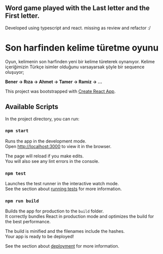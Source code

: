 ## Word game played with the Last letter and the First letter.

Developed using typescript and react. missing as review and refactor :/ 

# Son harfinden kelime türetme oyunu

Oyun, kelimenin son harfinden yeni bir kelime türeterek oynanıyor. Kelime içeriğimizin Türkçe isimler olduğunu varsayarsak şöyle bir sequence oluşuyor;

**Bener -> Rıza -> Ahmet -> Tamer -> Ramiz -> …**

This project was bootstrapped with [Create React App](https://github.com/facebook/create-react-app).

## Available Scripts

In the project directory, you can run:

### `npm start`

Runs the app in the development mode.\
Open [http://localhost:3000](http://localhost:3000) to view it in the browser.

The page will reload if you make edits.\
You will also see any lint errors in the console.

### `npm test`

Launches the test runner in the interactive watch mode.\
See the section about [running tests](https://facebook.github.io/create-react-app/docs/running-tests) for more information.

### `npm run build`

Builds the app for production to the `build` folder.\
It correctly bundles React in production mode and optimizes the build for the best performance.

The build is minified and the filenames include the hashes.\
Your app is ready to be deployed!

See the section about [deployment](https://facebook.github.io/create-react-app/docs/deployment) for more information.
